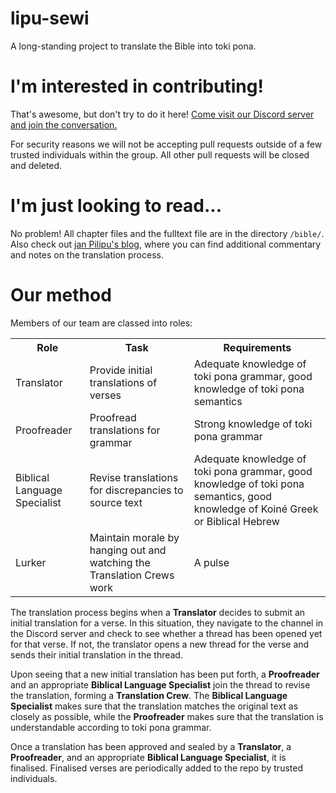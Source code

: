 # lipu-sewi
A long-standing project to translate the Bible into toki pona.

# I'm interested in contributing!
That's awesome, but don't try to do it here! <a href="https://discord.gg/THwvq3khFN">Come visit our Discord server and join the conversation.</a>

For security reasons we will not be accepting pull requests outside of a few trusted individuals within the group. All other pull requests will be closed and deleted.

# I'm just looking to read...
No problem! All chapter files and the fulltext file are in the directory `/bible/`. Also check out <a href="https://www.tengg-online.at/blog/">jan Pilipu's blog</a>, where you can find additional commentary and notes on the translation process.

# Our method
Members of our team are classed into roles:
<table>
    <tr>
        <th>Role</th>
        <th>Task</th>
        <th>Requirements</th>
    </tr>
    <tr>
        <td>Translator</td>
        <td>Provide initial translations of verses</td>
        <td>Adequate knowledge of toki pona grammar, good knowledge of toki pona semantics
    </tr>
    <tr>
        <td>Proofreader</td>
        <td>Proofread translations for grammar</td>
        <td>Strong knowledge of toki pona grammar</td>
    </tr>
    <tr>
        <td>Biblical Language Specialist</td>
        <td>Revise translations for discrepancies to source text</td>
        <td>Adequate knowledge of toki pona grammar, good knowledge of toki pona semantics, good knowledge of Koiné Greek or Biblical Hebrew</td>
    </tr>
    <tr>
        <td>Lurker</td>
        <td>Maintain morale by hanging out and watching the Translation Crews work</td>
        <td>A pulse</td>
    </tr>
</table>

The translation process begins when a <b>Translator</b> decides to submit an initial translation for a verse. In this situation, they navigate to the channel in the Discord server and check to see whether a thread has been opened yet for that verse. If not, the translator opens a new thread for the verse and sends their initial translation in the thread.

Upon seeing that a new initial translation has been put forth, a <b>Proofreader</b> and an appropriate <b>Biblical Language Specialist</b> join the thread to revise the translation, forming a <b>Translation Crew</b>. The <b>Biblical Language Specialist</b> makes sure that the translation matches the original text as closely as possible, while the <b>Proofreader</b> makes sure that the translation is understandable according to toki pona grammar.

Once a translation has been approved and sealed by a <b>Translator</b>, a <b>Proofreader</b>, and an appropriate <b>Biblical Language Specialist</b>, it is finalised. Finalised verses are periodically added to the repo by trusted individuals.